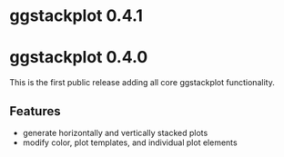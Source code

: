 # ggstackplot 0.4.1


# ggstackplot 0.4.0

This is the first public release adding all core ggstackplot functionality.

## Features

* generate horizontally and vertically stacked plots
* modify color, plot templates, and individual plot elements
